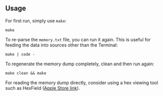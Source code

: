 ## Usage

For first run, simply use `make`:

	make

To re-parse the `memory.txt` file, you can run it again.  This is useful for
feeding the data into sources other than the Terminal:

	make | code -

To regenerate the memory dump completely, clean and then run again:

	make clean && make

For reading the memory dump directly, consider using a hex viewing tool such as
HexField ([Apple Store link](https://apps.apple.com/us/app/hex-fiend/id1342896380?mt=12)).
